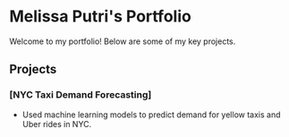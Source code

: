 # Melissa Putri's Portfolio

Welcome to my portfolio! Below are some of my key projects.

## Projects
### [NYC Taxi Demand Forecasting]
- Used machine learning models to predict demand for yellow taxis and Uber rides in NYC.
